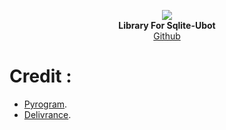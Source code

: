 <p align="center">
    <a href="https://github.com/naya1503/nan-dev">
        <img src="https://telegra.ph//file/593bf36fc330069457fa4.jpg">
    </a>
    <br>
    <b>Library For Sqlite-Ubot</b>
    <br>
    <a href="https://github.com/naya1503">
        Github
    </a>
</p>


# Credit :
- [Pyrogram](https://github.com/pyrogram/pyrogram).
- [Delivrance](https://github.com/delivrance).